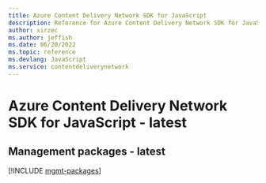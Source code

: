 ```yaml
---
title: Azure Content Delivery Network SDK for JavaScript
description: Reference for Azure Content Delivery Network SDK for JavaScript
author: xirzec
ms.author: jeffish
ms.date: 06/20/2022
ms.topic: reference
ms.devlang: JavaScript
ms.service: contentdeliverynetwork
---
```

# Azure Content Delivery Network SDK for JavaScript - latest
## Management packages - latest
[!INCLUDE [mgmt-packages](content-delivery-network-mgmt-index.md)]

